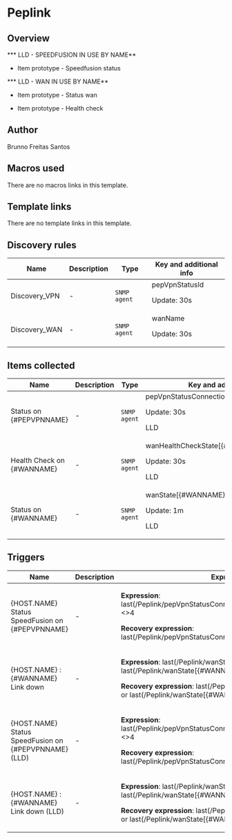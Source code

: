 # Peplink

## Overview

*** LLD - SPEEDFUSION IN USE BY NAME**


- Item prototype - Speedfusion status


*** LLD - WAN IN USE BY NAME**


- Item prototype - Status wan


- Item prototype - Health check



## Author

Brunno Freitas Santos

## Macros used

There are no macros links in this template.

## Template links

There are no template links in this template.

## Discovery rules

|Name|Description|Type|Key and additional info|
|----|-----------|----|----|
|Discovery_VPN|<p>-</p>|`SNMP agent`|pepVpnStatusId<p>Update: 30s</p>|
|Discovery_WAN|<p>-</p>|`SNMP agent`|wanName<p>Update: 30s</p>|
## Items collected

|Name|Description|Type|Key and additional info|
|----|-----------|----|----|
|Status on {#PEPVPNNAME}|<p>-</p>|`SNMP agent`|pepVpnStatusConnectionState[{#PEPVPNNAME}]<p>Update: 30s</p><p>LLD</p>|
|Health Check on {#WANNAME}|<p>-</p>|`SNMP agent`|wanHealthCheckState[{#WANNAME}]<p>Update: 30s</p><p>LLD</p>|
|Status on {#WANNAME}|<p>-</p>|`SNMP agent`|wanState[{#WANNAME}]<p>Update: 1m</p><p>LLD</p>|
## Triggers

|Name|Description|Expression|Priority|
|----|-----------|----------|--------|
|{HOST.NAME} Status SpeedFusion on {#PEPVPNNAME}|<p>-</p>|<p>**Expression**: last(/Peplink/pepVpnStatusConnectionState[{#PEPVPNNAME}])<>4</p><p>**Recovery expression**: last(/Peplink/pepVpnStatusConnectionState[{#PEPVPNNAME}])=4</p>|high|
|{HOST.NAME} : {#WANNAME} Link down|<p>-</p>|<p>**Expression**: last(/Peplink/wanState[{#WANNAME}])<>3 and last(/Peplink/wanState[{#WANNAME}])<>1</p><p>**Recovery expression**: last(/Peplink/wanState[{#WANNAME}])=3 or last(/Peplink/wanState[{#WANNAME}])=1</p>|high|
|{HOST.NAME} Status SpeedFusion on {#PEPVPNNAME} (LLD)|<p>-</p>|<p>**Expression**: last(/Peplink/pepVpnStatusConnectionState[{#PEPVPNNAME}])<>4</p><p>**Recovery expression**: last(/Peplink/pepVpnStatusConnectionState[{#PEPVPNNAME}])=4</p>|high|
|{HOST.NAME} : {#WANNAME} Link down (LLD)|<p>-</p>|<p>**Expression**: last(/Peplink/wanState[{#WANNAME}])<>3 and last(/Peplink/wanState[{#WANNAME}])<>1</p><p>**Recovery expression**: last(/Peplink/wanState[{#WANNAME}])=3 or last(/Peplink/wanState[{#WANNAME}])=1</p>|high|
